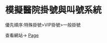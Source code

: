# 模擬醫院掛號與叫號系統

優先順序:特殊掛號>VIP掛號>一般掛號

查看網站→ [Page](https://sanaaa1017.github.io/hospital-calling-system/)
